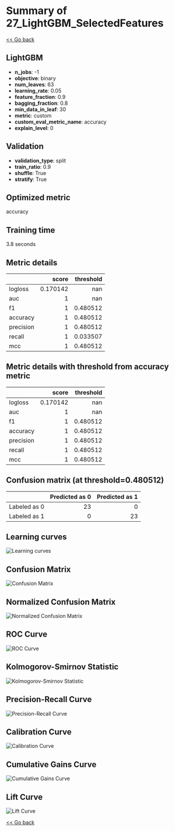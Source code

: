# Summary of 27_LightGBM_SelectedFeatures

[<< Go back](../README.md)


## LightGBM
- **n_jobs**: -1
- **objective**: binary
- **num_leaves**: 63
- **learning_rate**: 0.05
- **feature_fraction**: 0.9
- **bagging_fraction**: 0.8
- **min_data_in_leaf**: 30
- **metric**: custom
- **custom_eval_metric_name**: accuracy
- **explain_level**: 0

## Validation
 - **validation_type**: split
 - **train_ratio**: 0.9
 - **shuffle**: True
 - **stratify**: True

## Optimized metric
accuracy

## Training time

3.8 seconds

## Metric details
|           |    score |   threshold |
|:----------|---------:|------------:|
| logloss   | 0.170142 |  nan        |
| auc       | 1        |  nan        |
| f1        | 1        |    0.480512 |
| accuracy  | 1        |    0.480512 |
| precision | 1        |    0.480512 |
| recall    | 1        |    0.033507 |
| mcc       | 1        |    0.480512 |


## Metric details with threshold from accuracy metric
|           |    score |   threshold |
|:----------|---------:|------------:|
| logloss   | 0.170142 |  nan        |
| auc       | 1        |  nan        |
| f1        | 1        |    0.480512 |
| accuracy  | 1        |    0.480512 |
| precision | 1        |    0.480512 |
| recall    | 1        |    0.480512 |
| mcc       | 1        |    0.480512 |


## Confusion matrix (at threshold=0.480512)
|              |   Predicted as 0 |   Predicted as 1 |
|:-------------|-----------------:|-----------------:|
| Labeled as 0 |               23 |                0 |
| Labeled as 1 |                0 |               23 |

## Learning curves
![Learning curves](learning_curves.png)
## Confusion Matrix

![Confusion Matrix](confusion_matrix.png)


## Normalized Confusion Matrix

![Normalized Confusion Matrix](confusion_matrix_normalized.png)


## ROC Curve

![ROC Curve](roc_curve.png)


## Kolmogorov-Smirnov Statistic

![Kolmogorov-Smirnov Statistic](ks_statistic.png)


## Precision-Recall Curve

![Precision-Recall Curve](precision_recall_curve.png)


## Calibration Curve

![Calibration Curve](calibration_curve_curve.png)


## Cumulative Gains Curve

![Cumulative Gains Curve](cumulative_gains_curve.png)


## Lift Curve

![Lift Curve](lift_curve.png)



[<< Go back](../README.md)
